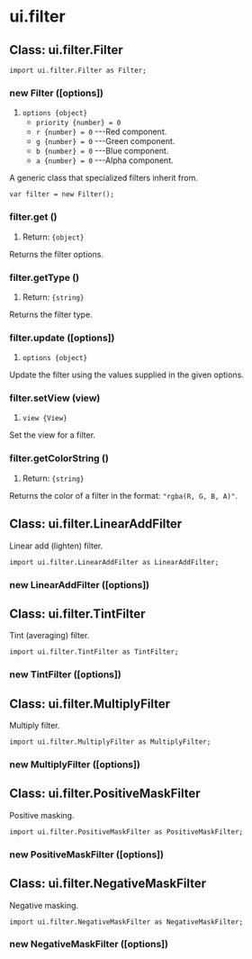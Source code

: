 # ui.filter

## Class: ui.filter.Filter

~~~
import ui.filter.Filter as Filter;
~~~

### new Filter ([options])
1. `options {object}`
	* `priority {number} = 0`
	* `r {number} = 0` ---Red component.
	* `g {number} = 0` ---Green component.
	* `b {number} = 0` ---Blue component.
	* `a {number} = 0` ---Alpha component.

A generic class that specialized filters inherit from.

~~~
var filter = new Filter();
~~~

### filter.get ()
1. Return: `{object}`

Returns the filter options.

### filter.getType ()
1. Return: `{string}`

Returns the filter type.

### filter.update ([options])
1. `options {object}`

Update the filter using the values supplied in the given options.

### filter.setView (view)
1. `view {View}`

Set the view for a filter.

### filter.getColorString ()
1. Return: `{string}`

Returns the color of a filter in the format: `"rgba(R, G, B, A)"`.


## Class: ui.filter.LinearAddFilter

Linear add (lighten) filter.

~~~
import ui.filter.LinearAddFilter as LinearAddFilter;
~~~

### new LinearAddFilter ([options])


## Class: ui.filter.TintFilter

Tint (averaging) filter.

~~~
import ui.filter.TintFilter as TintFilter;
~~~

### new TintFilter ([options])


## Class: ui.filter.MultiplyFilter

Multiply filter.

~~~
import ui.filter.MultiplyFilter as MultiplyFilter;
~~~

### new MultiplyFilter ([options])


## Class: ui.filter.PositiveMaskFilter

Positive masking.

~~~
import ui.filter.PositiveMaskFilter as PositiveMaskFilter;
~~~

### new PositiveMaskFilter ([options])


## Class: ui.filter.NegativeMaskFilter

Negative masking.

~~~
import ui.filter.NegativeMaskFilter as NegativeMaskFilter;
~~~

### new NegativeMaskFilter ([options])